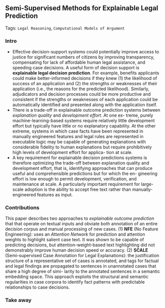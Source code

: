 ## Semi-Supervised Methods for Explainable Legal Prediction

Tags: `Legal Reasoning`, `Computational Models of Argument`

### Intro
 - Effective decision-support systems could potentially improve access to justice for significant numbers of citizens by improving transparency, compensating for lack of affordable human legal assistance, and speeding case decisions. A useful form of decision support is **explainable legal decision prediction**. For example, benefits applicants could make better-informed decisions if they knew (1) the likelihood of success of an application and (2) the strengths or weaknesses of their application (i.e., the reasons for the predicted likelihood). Similarly, adjudicators and decision processes could be more productive and consistent if the strengths or weaknesses of each application could be automatically identified and presented along with the application itself.
 - There is a trade-off in explainable outcome prediction systems between *explanation quality* and *development effort*. At one ex- treme, purely machine-learning-based systems require relatively little development effort but typically have little or no explanatory capability. At the other extreme, systems in which case facts have been represented in manually engineered features and legal rules are represented in executable logic may be capable of generating explanations with considerable fidelity to human explanations but require prohibitively high levels of development effort for applica- tion at scale.
 - A key requirement for explainable decision predictions systems is therefore optimizing the trade-off between explanation quality and development effort, that is, identifying approaches that can produce useful and comprehensible predictions but for which the en- gineering effort is low enough to permit development, verification, and maintenance at scale. A particularly important requirement for large-scale adoption is the ability to accept free text rather than manually-engineered features as input.


### Contributions
This paper describes two approaches to *explainable outcome prediction* that that operate on textual inputs and obviate both annotation of an entire decision corpus and manual processing of new cases.
   (1) **NFE** (No Feature Engineering): uses an *Attention Network* for prediction and attention weights to highlight salient case text. It was shown to be capable of predicting decisions, but attention-weight-based text highlighting did not demonstrably improve human decision speed or accuracy.
   (2) **SCALE** (Semi-supervised Case Annotation for Legal Explanations): the justification structure of a representative set of cases is annotated, and tags for factual and legal findings are propagated to sentences in unannotated cases that share a high degree of simi- larity to the annotated sentences in a semantic embedding space. This approach exploits the structural and semantic regularities in case corpora to identify fact patterns with predictable relationships to case decisions.


### Take away

